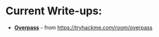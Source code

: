 # Current Write-ups:

* **[Overpass](overpass/index.html)** - from https://tryhackme.com/room/overpass
